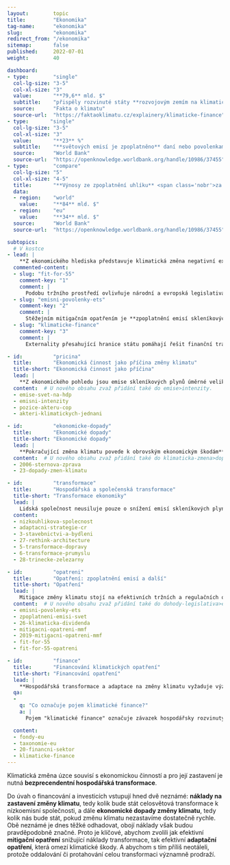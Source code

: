 ```yaml
---
layout:        topic
title:         "Ekonomika"
tag-name:      "ekonomika"
slug:          "ekonomika"
redirect_from: "/ekonomika"
sitemap:       false
published:     2022-07-01
weight:        40

dashboard:
- type:        "single"
  col-lg-size: "3-5"
  col-xl-size: "3"
  value:       "**79,6** mld. $"
  subtitle:    "přispěly rozvinuté státy **rozvojovým zemím na klimatická opatření** <span class='nobr'>(v roce 2019)</span>"
  source:      "Fakta o klimatu"
  source-url:  "https://faktaoklimatu.cz/explainery/klimaticke-finance"
- type:       "single"
  col-lg-size: "3-5"
  col-xl-size: "3"
  value:       "**23** %"
  subtitle:    "**světových emisí je zpoplatněno** daní nebo povolenkami (v roce 2022)"
  source:      "World Bank"
  source-url:  "https://openknowledge.worldbank.org/handle/10986/37455"
- type:        "compare"
  col-lg-size: "5"
  col-xl-size: "4-5"
  title:       "**Výnosy ze zpoplatnění uhlíku** <span class='nobr'>za rok 2021</span>"
  data:
  - region:    "world"
    value:     "**84** mld. $"
  - region:    "eu"
    value:     "**34** mld. $"
  source:      "World Bank"
  source-url:  "https://openknowledge.worldbank.org/handle/10986/37455"

subtopics:
  # V kostce
- lead: |
    **Z ekonomického hlediska představuje klimatická změna negativní externalitu**, tedy nechtěný vedlejší důsledek produkce zboží a služeb. Jakým způsobem je možné narovnat tržní prostředí, aby dopady na změnu klimatu zohledňovalo?
  commented-content:
  - slug: "fit-for-55"
    comment-key: "1"
    comment: |
      Podobu tržního prostředí ovlivňuje národní a evropská legislativa. Posílení legislativy v oblasti klimatu přináší unijní balíček opatření **Fit for 55**.
  - slug: "emisni-povolenky-ets"
    comment-key: "2"
    comment: |
      Stěžejním mitigačním opatřením je **zpoplatnění emisí skleníkových plynů** na základě principu "znečišťovatel platí".
  - slug: "klimaticke-finance"
    comment-key: "3"
    comment: |
      Externality přesahující hranice státu pomáhají řešit finanční transfery. **Rozvinuté státy se zavázaly, že finančně pomohou těm rozvojovým s transformací jejich hospodářství**.

- id:          "pricina"
  title:       "Ekonomická činnost jako příčina změny klimatu"
  title-short: "Ekonomická činnost jako příčina"
  lead: |
    **Z ekonomického pohledu jsou emise skleníkových plynů úměrné velikosti HDP a emisní intenzitě hospodářství**. Každá oblast světa má v současnosti jinou startovní pozici, jinou emisní intenzitu a jiné možnosti pro transformaci své ekonomické činnosti směrem k nízkouhlíkovým alternativám.
  content:  # U nového obsahu zvaž přidání také do emise>intenzity.
  - emise-svet-na-hdp
  - emisni-intenzity
  - pozice-akteru-cop
  - akteri-klimatickych-jednani

- id:          "ekonomicke-dopady"
  title:       "Ekonomické dopady"
  title-short: "Ekonomické dopady"
  lead: |
    **Pokračující změna klimatu povede k obrovským ekonomickým škodám**, zvlášť pokud se nám nepodaří zastavit dostatečně rychle. Jaké dopady na ekonomiku lze očekávat a jak je vyčíslit?
  content:  # U nového obsahu zvaž přidání také do klimaticka-zmena>dopady.
  - 2006-sternova-zprava
  - 23-dopady-zmen-klimatu

- id:          "transformace"
  title:       "Hospodářská a společenská transformace"
  title-short: "Transformace ekonomiky"
  lead: |
    Lidská společnost neusiluje pouze o snížení emisí skleníkových plynů – v takovém případě bychom mohli jednoduše zanechat veškerých aktivit. Lidé mají širokou škálu potřeb, **cílem je tedy nalezení cesty ke stavu, kdy většina lidí na planetě bude žít spokojený život a přitom společnost jako celek bude mít v podstatě nulové emise skleníkových plynů**. Jak uskutečnit tuto hospodářskou a společenskou transformaci je svým způsobem složitější otázka než samotná fyzika klimatické změny.
  content:
  - nizkouhlikova-spolecnost
  - adaptacni-strategie-cr
  - 3-stavebnictvi-a-bydleni
  - 27-rethink-architecture
  - 5-transformace-dopravy
  - 6-transformace-prumyslu
  - 28-trinecke-zelezarny

- id:          "opatreni"
  title:       "Opatření: zpoplatnění emisí a další"
  title-short: "Opatření"
  lead: |
    Mitigace změny klimatu stojí na efektivních tržních a regulačních opatřeních, které **narovnávají tržní prostředí tak, aby snižování emisí skleníkových plynů a udržitelné podnikání bylo v obchodním zájmu** jednotlivých firem. Klíčovým pilířem těchto opatření je **zpoplatnění emisí skleníkových plynů**.
  content:  # U nového obsahu zvaž přidání také do dohody-legislativa>eu a emise>mitigace.
  - emisni-povolenky-ets
  - zpoplatneni-emisi-svet
  - 26-klimaticka-dividenda
  - mitigacni-opatreni-mmf
  - 2019-mitigacni-opatreni-mmf
  - fit-for-55
  - fit-for-55-opatreni

- id:          "finance"
  title:       "Financování klimatických opatření"
  title-short: "Financování opatření"
  lead: |
    **Hospodářská transformace a adaptace na změny klimatu vyžaduje významné investice**. Jaké změny ve finančním sektoru a v mezinárodních finančních transferech to vyžaduje?
  qa:
  -
    q: "Co označuje pojem klimatické finance?"
    a: |
      Pojem "klimatické finance" označuje závazek hospodářsky rozvinutých států finančně přispívat rozvíjecícím se zemím, aby dokázaly lépe čelit klimatické změně a jejím dopadům. V roce 2009 na klimatické konferenci COP 15 v Kodani se rozvinuté země zavázaly, že budou od roku 2020 každoročně posílat 100 miliard amerických dolarů rozvíjejícm se státům na podporu investic do nízkoemisních technologií a na adaptaci na dopady klimatické změny. V roce 2020 tento závazek však nebyl naplněn.

  content:
  - fondy-eu
  - taxonomie-eu
  - 20-financni-sektor
  - klimaticke-finance
---
```


Klimatická změna úzce souvisí s ekonomickou činností a pro její zastavení je nutná **bezprecendentní hospodářská transformace**.

Do úvah o financování a investicích vstupují hned dvě neznámé: **náklady na zastavení změny klimatu**, tedy kolik bude stát celosvětová transformace k nízkoemisní společnosti, a dále **ekonomické dopady změny klimatu**, tedy kolik nás bude stát, pokud změnu klimatu nezastavíme dostatečně rychle. Obě neznámé je dnes těžké odhadovat, obojí náklady však budou pravděpodobně značné. Proto je klíčové, abychom zvolili jak efektivní **mitigační opatření** snižující náklady transformace, tak efektivní **adaptační opatření**, která omezí klimatické škody. A abychom s tím příliš neotáleli, protože oddalování či protahování celou transformaci významně prodraží. 

